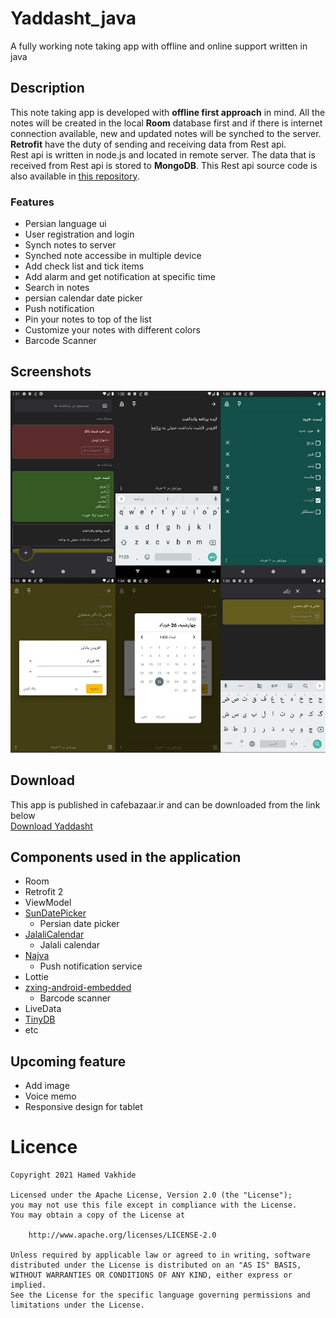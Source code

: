 # Yaddasht_java
 A fully working note taking app with offline and online support written in java

## Description 
This note taking app is developed with **offline first approach** in mind. All the notes will be created in the local **Room** database first and if there is internet connection available, new and updated notes will be synched to the server.  
**Retrofit** have the duty of sending and receiving data from Rest api.  
Rest api is written in node.js and located in remote server. The data that is received from Rest api is stored to **MongoDB**. This Rest api source code is also available in [this repository](https://github.com/hamooo90/Yaddasht_RestApi_Nodejs "Yaddasht Rest api").

### Features
- Persian language ui
- User registration and login
- Synch notes to server
- Synched note accessibe in multiple device
- Add check list and tick items
- Add alarm and get notification at specific time
- Search in notes
- persian calendar date picker
- Push notification 
- Pin your notes to top of the list
- Customize your notes with different colors
- Barcode Scanner

## Screenshots

<img src="/preview.jpg"/>

## Download
This app is published in cafebazaar.ir and can be downloaded from the link below  
    [Download Yaddasht](https://cafebazaar.ir/app/ir.yaddasht.yaddasht)


## Components used in the application
- Room
- Retrofit 2
- ViewModel
- [SunDatePicker](https://github.com/alirezaafkar/SunDatePicker)
    - Persian date picker
- [JalaliCalendar](https://github.com/razeghi71/JalaliCalendar)
    - Jalali calendar
- [Najva](https://www.najva.com/)
    - Push notification service
- Lottie 
- [zxing-android-embedded](https://github.com/journeyapps/zxing-android-embedded)
    - Barcode scanner
- LiveData
- [TinyDB](https://github.com/kcochibili/TinyDB--Android-Shared-Preferences-Turbo)
- etc

## Upcoming feature
- Add image
- Voice memo
- Responsive design for tablet

# Licence

    Copyright 2021 Hamed Vakhide
    
    Licensed under the Apache License, Version 2.0 (the "License");
    you may not use this file except in compliance with the License.
    You may obtain a copy of the License at
    
        http://www.apache.org/licenses/LICENSE-2.0
    
    Unless required by applicable law or agreed to in writing, software
    distributed under the License is distributed on an "AS IS" BASIS,
    WITHOUT WARRANTIES OR CONDITIONS OF ANY KIND, either express or implied.
    See the License for the specific language governing permissions and
    limitations under the License.